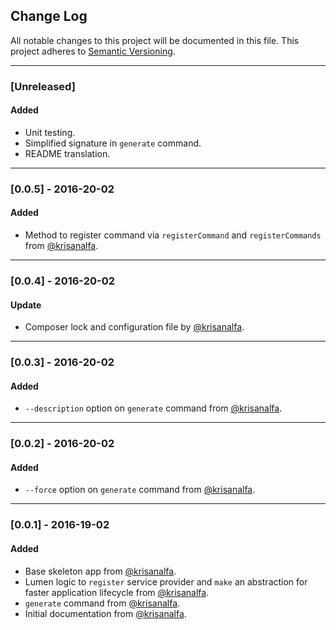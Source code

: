 ## Change Log
All notable changes to this project will be documented in this file. This project adheres to [Semantic Versioning](http://semver.org/).

---

### [Unreleased]
#### Added
- Unit testing.
- Simplified signature in `generate` command.
- README translation.

---

### [0.0.5] - 2016-20-02
#### Added
- Method to register command via `registerCommand` and `registerCommands` from [@krisanalfa](https://github.com/krisanalfa).

---

### [0.0.4] - 2016-20-02
#### Update
- Composer lock and configuration file by [@krisanalfa](https://github.com/krisanalfa).

---

### [0.0.3] - 2016-20-02
#### Added
- `--description` option on `generate` command from [@krisanalfa](https://github.com/krisanalfa).

---

### [0.0.2] - 2016-20-02
#### Added
- `--force` option on `generate` command from [@krisanalfa](https://github.com/krisanalfa).

---

### [0.0.1] - 2016-19-02
#### Added
- Base skeleton app from [@krisanalfa](https://github.com/krisanalfa).
- Lumen logic to `register` service provider and `make` an abstraction for faster application lifecycle from [@krisanalfa](https://github.com/krisanalfa).
- `generate` command from [@krisanalfa](https://github.com/krisanalfa).
- Initial documentation from [@krisanalfa](https://github.com/krisanalfa).

